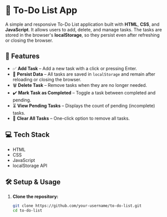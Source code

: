 # 📝 To-Do List App

A simple and responsive To-Do List application built with **HTML**, **CSS**, and **JavaScript**. It allows users to add, delete, and manage tasks. The tasks are stored in the browser's **localStorage**, so they persist even after refreshing or closing the browser.

## 🚀 Features

- ✅ **Add Task** – Add a new task with a click or pressing Enter.
- 📌 **Persist Data** – All tasks are saved in `localStorage` and remain after reloading or closing the browser.
- 🗑️ **Delete Task** – Remove tasks when they are no longer needed.
- ✔️ **Mark Task as Completed** – Toggle a task between completed and pending.
- ⏳ **View Pending Tasks** – Displays the count of pending (incomplete) tasks.
- 🧹 **Clear All Tasks** – One-click option to remove all tasks.

## 💻 Tech Stack

- HTML
- CSS
- JavaScript 
- localStorage API


## 🛠️ Setup & Usage

1. **Clone the repository:**
   ```bash
   git clone https://github.com/your-username/to-do-list.git
   cd to-do-list

